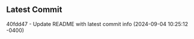 
## Latest Commit
40fdd47 - Update README with latest commit info (2024-09-04 10:25:12 -0400) <Yunxi-Zhou>
